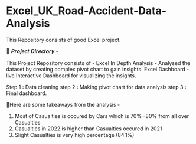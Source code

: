 # Excel_UK_Road-Accident-Data-Analysis
This Repository consists of good Excel project.

🎯 𝑷𝒓𝒐𝒋𝒆𝒄𝒕 𝑫𝒊𝒓𝒆𝒄𝒕𝒐𝒓𝒚 -

This Project Repository consists of - Excel In Depth Analysis - Analysed the dataset by creating complex pivot chart to gain insights. Excel Dashboard - live Interactive Dashboard for visualizing the insights.

Step 1 : Data cleaning 
step 2 : Making pivot chart for data analysis
step 3 : Final dashboard.

🎯Here are some takeaways from the analysis -
 1) Most of Casualties is occured by Cars which is 70% -80% from all over  Casualties
 2) Casualties in 2022 is higher than Casualties occured in 2021 
 3) Slight Casualties is very high percentage (84.1%)
